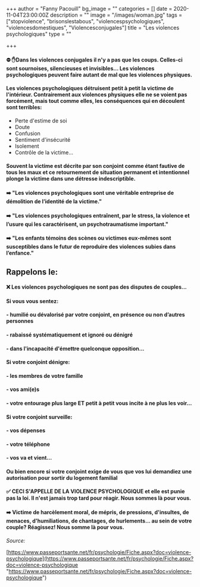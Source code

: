 +++
author = "Fanny Pacouill"
bg_image = ""
categories = []
date = 2020-11-04T23:00:00Z
description = ""
image = "/images/woman.jpg"
tags = ["stopviolence", "brisonslestabous", "violencespsychologiques", "violencesdomestiques", "Violencesconjugales"]
title = "Les violences psychologiques"
type = ""

+++
#### ⛔ ✋Dans les violences conjugales il n'y a pas que les coups. Celles-ci sont sournoises, silencieuses et invisibles... Les violences psychologiques peuvent faire autant de mal que les violences physiques.

#### Les violences psychologiques détruisent petit à petit la victime de l'intérieur. Contrairement aux violences physiques elle ne se voient pas forcément, mais tout comme elles, les conséquences qui en découlent sont terribles:

* Perte d'estime de soi
* Doute
* Confusion
* Sentiment d'insécurité
* Isolement
* Contrôle de la victime...

#### Souvent la victime est décrite par son conjoint comme étant fautive de tous les maux et ce retournement de situation permanent et intentionnel plonge la victime dans une détresse indescriptible.

#### ➡️ "Les violences psychologiques sont une véritable entreprise de démolition de l’identité de la victime."

#### ➡️ "Les violences psychologiques entraînent, par le stress, la violence et l’usure qui les caractérisent, un psychotraumatisme important."

#### ➡️ "Les enfants témoins des scènes ou victimes eux-mêmes sont susceptibles dans le futur de reproduire des violences subies dans l’enfance."

## Rappelons le:

#### ❌ Les violences psychologiques ne sont pas des disputes de couples...

#### Si vous vous sentez:

#### - humilié ou dévalorisé par votre conjoint, en présence ou non d’autres personnes

#### - rabaissé systématiquement et ignoré ou dénigré

#### - dans l'incapacité d'émettre quelconque opposition...

#### Si votre conjoint dénigre:

#### - les membres de votre famille

#### - vos ami(e)s

#### - votre entourage plus large ET petit à petit vous incite à ne plus les voir...

#### Si votre conjoint surveille:

#### - vos dépenses

#### - votre téléphone

#### - vos va et vient...

#### Ou bien encore si votre conjoint exige de vous que vos lui demandiez une autorisation pour sortir du logement familial

#### ✅ CECI S'APPELLE DE LA VIOLENCE PSYCHOLOGIQUE et elle est punie pas la loi. Il n'est jamais trop tard pour réagir. Nous sommes là pour vous.

#### ➡️ Victime de harcèlement moral, de mépris, de pressions, d'insultes, de menaces, d'humiliations, de chantages, de hurlements... au sein de votre couple? Réagissez! Nous somme là pour vous.

_Source:_

[https://www.passeportsante.net/fr/psychologie/Fiche.aspx?doc=violence-psychologique](https://www.passeportsante.net/fr/psychologie/Fiche.aspx?doc=violence-psychologique "https://www.passeportsante.net/fr/psychologie/Fiche.aspx?doc=violence-psychologique")